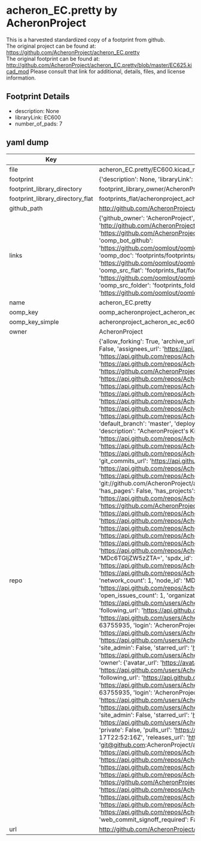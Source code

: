 # acheron_EC.pretty by AcheronProject  
This is a harvested standardized copy of a footprint from github.  
The original project can be found at:  
https://github.com/AcheronProject/acheron_EC.pretty  
The original footprint can be found at:
http://github.com/AcheronProject/acheron_EC.pretty/blob/master/EC625.kicad_mod
Please consult that link for additional, details, files, and license information.  
## Footprint Details
* description: None  
* libraryLink: EC600  
* number_of_pads: 7  
## yaml dump  
| Key | Value |  
| --- | --- |  
| file | acheron_EC.pretty/EC600.kicad_mod |  
| footprint | {'description': None, 'libraryLink': 'EC600', 'number_of_pads': 7} |  
| footprint_library_directory | footprint_library_owner/AcheronProject_acheron_EC.pretty |  
| footprint_library_directory_flat | footprints_flat/acheronproject_acheron_ec_ec600/working |  
| github_path | http://github.com/AcheronProject/acheron_EC.pretty/blob/master/EC600.kicad_mod |  
| links | {'github_owner': 'AcheronProject', 'github_repo_name': 'acheron_EC.pretty', 'github_src': 'http://github.com/AcheronProject/acheron_EC.pretty/blob/master/EC625.kicad_mod', 'github_src_repo': 'https://github.com/AcheronProject/acheron_EC.pretty', 'oomp_bot': 'footprints/acheronproject_acheron_ec_ec600/working', 'oomp_bot_github': 'https://github.com/oomlout/oomlout_oomp_footprint_bot/tree/main/footprints/acheronproject_acheron_ec_ec600/working', 'oomp_doc': 'footprints/footprints/AcheronProject/acheron_EC/EC600/working/', 'oomp_doc_github': 'https://github.com/oomlout/oomlout_oomp_footprint_doc/tree/main/footprints/footprints/AcheronProject/acheron_EC/EC600/working', 'oomp_src_flat': 'footprints_flat/footprints_flat/acheronproject_acheron_ec_ec600/working', 'oomp_src_flat_github': 'https://github.com/oomlout/oomlout_oomp_footprint_src/tree/main/footprints_flat/acheronproject_acheron_ec_ec600/working', 'oomp_src_folder': 'footprints_folder/footprints_folder/AcheronProject/acheron_EC/EC600/working', 'oomp_src_folder_github': 'https://github.com/oomlout/oomlout_oomp_footprint_src/tree/main/footprints_folder/AcheronProject/acheron_EC/EC600/working'} |  
| name | acheron_EC.pretty |  
| oomp_key | oomp_acheronproject_acheron_ec_ec600 |  
| oomp_key_simple | acheronproject_acheron_ec_ec600 |  
| owner | AcheronProject |  
| repo | {'allow_forking': True, 'archive_url': 'https://api.github.com/repos/AcheronProject/acheron_EC.pretty/{archive_format}{/ref}', 'archived': False, 'assignees_url': 'https://api.github.com/repos/AcheronProject/acheron_EC.pretty/assignees{/user}', 'blobs_url': 'https://api.github.com/repos/AcheronProject/acheron_EC.pretty/git/blobs{/sha}', 'branches_url': 'https://api.github.com/repos/AcheronProject/acheron_EC.pretty/branches{/branch}', 'clone_url': 'https://github.com/AcheronProject/acheron_EC.pretty.git', 'collaborators_url': 'https://api.github.com/repos/AcheronProject/acheron_EC.pretty/collaborators{/collaborator}', 'comments_url': 'https://api.github.com/repos/AcheronProject/acheron_EC.pretty/comments{/number}', 'commits_url': 'https://api.github.com/repos/AcheronProject/acheron_EC.pretty/commits{/sha}', 'compare_url': 'https://api.github.com/repos/AcheronProject/acheron_EC.pretty/compare/{base}...{head}', 'contents_url': 'https://api.github.com/repos/AcheronProject/acheron_EC.pretty/contents/{+path}', 'contributors_url': 'https://api.github.com/repos/AcheronProject/acheron_EC.pretty/contributors', 'created_at': '2021-03-25T18:31:06Z', 'default_branch': 'master', 'deployments_url': 'https://api.github.com/repos/AcheronProject/acheron_EC.pretty/deployments', 'description': "AcheronProject's KiCad footprints library for electrocapacitive switches", 'disabled': False, 'downloads_url': 'https://api.github.com/repos/AcheronProject/acheron_EC.pretty/downloads', 'events_url': 'https://api.github.com/repos/AcheronProject/acheron_EC.pretty/events', 'fork': False, 'forks': 1, 'forks_count': 1, 'forks_url': 'https://api.github.com/repos/AcheronProject/acheron_EC.pretty/forks', 'full_name': 'AcheronProject/acheron_EC.pretty', 'git_commits_url': 'https://api.github.com/repos/AcheronProject/acheron_EC.pretty/git/commits{/sha}', 'git_refs_url': 'https://api.github.com/repos/AcheronProject/acheron_EC.pretty/git/refs{/sha}', 'git_tags_url': 'https://api.github.com/repos/AcheronProject/acheron_EC.pretty/git/tags{/sha}', 'git_url': 'git://github.com/AcheronProject/acheron_EC.pretty.git', 'has_discussions': False, 'has_downloads': True, 'has_issues': True, 'has_pages': False, 'has_projects': True, 'has_wiki': True, 'homepage': None, 'hooks_url': 'https://api.github.com/repos/AcheronProject/acheron_EC.pretty/hooks', 'html_url': 'https://github.com/AcheronProject/acheron_EC.pretty', 'id': 351537770, 'is_template': False, 'issue_comment_url': 'https://api.github.com/repos/AcheronProject/acheron_EC.pretty/issues/comments{/number}', 'issue_events_url': 'https://api.github.com/repos/AcheronProject/acheron_EC.pretty/issues/events{/number}', 'issues_url': 'https://api.github.com/repos/AcheronProject/acheron_EC.pretty/issues{/number}', 'keys_url': 'https://api.github.com/repos/AcheronProject/acheron_EC.pretty/keys{/key_id}', 'labels_url': 'https://api.github.com/repos/AcheronProject/acheron_EC.pretty/labels{/name}', 'language': None, 'languages_url': 'https://api.github.com/repos/AcheronProject/acheron_EC.pretty/languages', 'license': {'key': 'other', 'name': 'Other', 'node_id': 'MDc6TGljZW5zZTA=', 'spdx_id': 'NOASSERTION', 'url': None}, 'merges_url': 'https://api.github.com/repos/AcheronProject/acheron_EC.pretty/merges', 'milestones_url': 'https://api.github.com/repos/AcheronProject/acheron_EC.pretty/milestones{/number}', 'mirror_url': None, 'name': 'acheron_EC.pretty', 'network_count': 1, 'node_id': 'MDEwOlJlcG9zaXRvcnkzNTE1Mzc3NzA=', 'notifications_url': 'https://api.github.com/repos/AcheronProject/acheron_EC.pretty/notifications{?since,all,participating}', 'open_issues': 1, 'open_issues_count': 1, 'organization': {'avatar_url': 'https://avatars.githubusercontent.com/u/63755935?v=4', 'events_url': 'https://api.github.com/users/AcheronProject/events{/privacy}', 'followers_url': 'https://api.github.com/users/AcheronProject/followers', 'following_url': 'https://api.github.com/users/AcheronProject/following{/other_user}', 'gists_url': 'https://api.github.com/users/AcheronProject/gists{/gist_id}', 'gravatar_id': '', 'html_url': 'https://github.com/AcheronProject', 'id': 63755935, 'login': 'AcheronProject', 'node_id': 'MDEyOk9yZ2FuaXphdGlvbjYzNzU1OTM1', 'organizations_url': 'https://api.github.com/users/AcheronProject/orgs', 'received_events_url': 'https://api.github.com/users/AcheronProject/received_events', 'repos_url': 'https://api.github.com/users/AcheronProject/repos', 'site_admin': False, 'starred_url': 'https://api.github.com/users/AcheronProject/starred{/owner}{/repo}', 'subscriptions_url': 'https://api.github.com/users/AcheronProject/subscriptions', 'type': 'Organization', 'url': 'https://api.github.com/users/AcheronProject'}, 'owner': {'avatar_url': 'https://avatars.githubusercontent.com/u/63755935?v=4', 'events_url': 'https://api.github.com/users/AcheronProject/events{/privacy}', 'followers_url': 'https://api.github.com/users/AcheronProject/followers', 'following_url': 'https://api.github.com/users/AcheronProject/following{/other_user}', 'gists_url': 'https://api.github.com/users/AcheronProject/gists{/gist_id}', 'gravatar_id': '', 'html_url': 'https://github.com/AcheronProject', 'id': 63755935, 'login': 'AcheronProject', 'node_id': 'MDEyOk9yZ2FuaXphdGlvbjYzNzU1OTM1', 'organizations_url': 'https://api.github.com/users/AcheronProject/orgs', 'received_events_url': 'https://api.github.com/users/AcheronProject/received_events', 'repos_url': 'https://api.github.com/users/AcheronProject/repos', 'site_admin': False, 'starred_url': 'https://api.github.com/users/AcheronProject/starred{/owner}{/repo}', 'subscriptions_url': 'https://api.github.com/users/AcheronProject/subscriptions', 'type': 'Organization', 'url': 'https://api.github.com/users/AcheronProject'}, 'private': False, 'pulls_url': 'https://api.github.com/repos/AcheronProject/acheron_EC.pretty/pulls{/number}', 'pushed_at': '2022-04-17T22:52:16Z', 'releases_url': 'https://api.github.com/repos/AcheronProject/acheron_EC.pretty/releases{/id}', 'size': 10, 'ssh_url': 'git@github.com:AcheronProject/acheron_EC.pretty.git', 'stargazers_count': 0, 'stargazers_url': 'https://api.github.com/repos/AcheronProject/acheron_EC.pretty/stargazers', 'statuses_url': 'https://api.github.com/repos/AcheronProject/acheron_EC.pretty/statuses/{sha}', 'subscribers_count': 1, 'subscribers_url': 'https://api.github.com/repos/AcheronProject/acheron_EC.pretty/subscribers', 'subscription_url': 'https://api.github.com/repos/AcheronProject/acheron_EC.pretty/subscription', 'svn_url': 'https://github.com/AcheronProject/acheron_EC.pretty', 'tags_url': 'https://api.github.com/repos/AcheronProject/acheron_EC.pretty/tags', 'teams_url': 'https://api.github.com/repos/AcheronProject/acheron_EC.pretty/teams', 'temp_clone_token': None, 'topics': [], 'trees_url': 'https://api.github.com/repos/AcheronProject/acheron_EC.pretty/git/trees{/sha}', 'updated_at': '2022-04-17T22:52:19Z', 'url': 'https://api.github.com/repos/AcheronProject/acheron_EC.pretty', 'visibility': 'public', 'watchers': 0, 'watchers_count': 0, 'web_commit_signoff_required': False} |  
| url | http://github.com/AcheronProject/acheron_EC.pretty |  

